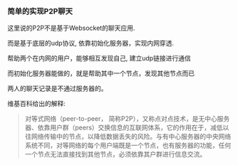 ### 简单的实现P2P聊天

这里说的P2P不是基于Websocket的聊天应用.

而是基于底层的udp协议, 依靠初始化服务器，实现内网穿透.

帮助两个在内网的用户，能够相互发现自己, 建立udp链接进行通信

而初始化服务器能做的，就是帮助其中一个节点，发现其他节点而已

两人的聊天记录是不通过服务器的。

维基百科给出的解释:


> 对等式网络（peer-to-peer， 简称P2P），又称点对点技术，是无中心服务器、依靠用户群（peers）交换信息的互联网体系，它的作用在于，减低以往网络传输中的节点，以降低数据丢失的风险。与有中心服务器的中央网络系统不同，对等网络的每个用户端既是一个节点，也有服务器的功能，任何一个节点无法直接找到其他节点，必须依靠其户群进行信息交流。

